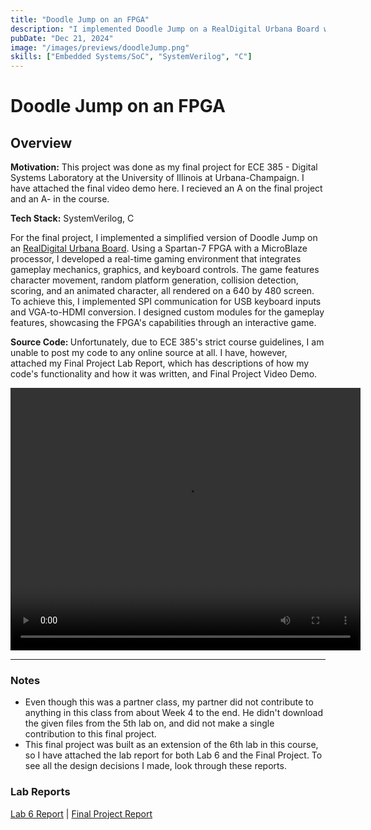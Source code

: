 ```yaml
---
title: "Doodle Jump on an FPGA"
description: "I implemented Doodle Jump on a RealDigital Urbana Board with an AMD Spartan 7 FPGA. I also implemented a MicroBlaze Processor to help wiht USB I/O from a keyboard and VGA/HDMI output. Who doesn't love Doodle Jump?"
pubDate: "Dec 21, 2024"
image: "/images/previews/doodleJump.png"
skills: ["Embedded Systems/SoC", "SystemVerilog", "C"]
---
```

# Doodle Jump on an FPGA
## Overview
<strong>Motivation:</strong> This project was done as my final project for ECE 385 - Digital Systems Laboratory at the University of Illinois at Urbana-Champaign. I have attached the final video demo here. I recieved an A on the final project and an A- in the course.

<strong>Tech Stack:</strong> SystemVerilog, C

For the final project, I implemented a simplified version of Doodle Jump on an <a href="https://www.amd.com/en/corporate/university-program/aup-boards/realdigital-urbana-board.html" target="_blank" rel="noopener noreferrer">RealDigital Urbana Board</a>. Using a Spartan-7 FPGA with a MicroBlaze processor, I developed a real-time gaming environment that integrates gameplay mechanics, graphics, and keyboard controls. The game features character movement, random platform generation, collision detection, scoring, and an animated character, all rendered on a 640 by 480 screen. To achieve this, I implemented SPI communication for USB keyboard inputs and VGA-to-HDMI conversion. I designed custom modules for the gameplay features, showcasing the FPGA's capabilities through an interactive game.

<strong>Source Code: </strong>Unfortunately, due to ECE 385's strict course guidelines, I am unable to post my code to any online source at all. I have, however, attached my Final Project Lab Report, which has descriptions of how my code's functionality and how it was written, and Final Project Video Demo.

<video width="560" height="420" controls>
    <source src="path/to/your/video.mp4" type="video/mp4">
    Your browser does not support the video tag.
</video>

---

### Notes
- Even though this was a partner class, my partner did not contribute to anything in this class from about Week 4 to the end. He didn't download the given files from the 5th lab on, and did not make a single contribution to this final project.
- This final project was built as an extension of the 6th lab in this course, so I have attached the lab report for both Lab 6 and the Final Project. To see all the design decisions I made, look through these reports.

### Lab Reports
<a href="../blog_files\DoodleJump\lab 6 report (1).pdf" target="_blank" rel="noopener noreferrer">Lab 6 Report</a> | <a href="../blog_files\DoodleJump\Final Project Report.pdf" target="_blank" rel="noopener noreferrer">Final Project Report</a> 